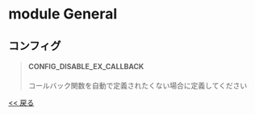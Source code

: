 # module General

## コンフィグ

> #### CONFIG_DISABLE_EX_CALLBACK
> コールバック関数を自動で定義されたくない場合に定義してください

[<< 戻る](../../README.md)
